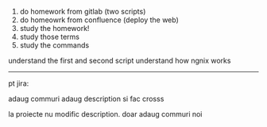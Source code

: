 1. do homework from gitlab (two scripts)
2. do homeowrk from confluence (deploy the web)
3. study the homework!
4. study those terms
5. study the commands


understand the first and second script
understand how ngnix works










---

pt jira:


adaug commuri 
adaug description si fac crosss


la proiecte nu modific description. doar adaug commuri noi